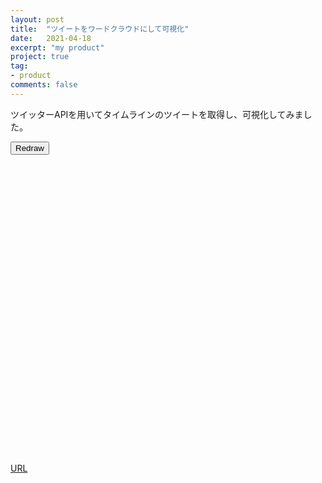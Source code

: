 ```yaml
---
layout: post
title:  "ツイートをワードクラウドにして可視化"
date:   2021-04-18
excerpt: "my product"
project: true
tag:
- product
comments: false
---
```

ツイッターAPIを用いてタイムラインのツイートを取得し、可視化してみました。

<script src="https://code.jquery.com/jquery-3.3.1.slim.min.js" integrity="sha256-3edrmyuQ0w65f8gfBsqowzjJe2iM6n0nKciPUp8y+7E=" crossorigin="anonymous"></script>
<script src="https://cdnjs.cloudflare.com/ajax/libs/popper.js/1.14.0/umd/popper.min.js" integrity="sha384-cs/chFZiN24E4KMATLdqdvsezGxaGsi4hLGOzlXwp5UZB1LY//20VyM2taTB4QvJ" crossorigin="anonymous"></script>
<script src="https://www.amcharts.com/lib/4/core.js"></script>
<script src="https://www.amcharts.com/lib/4/charts.js"></script>
<script src="https://www.amcharts.com/lib/4/plugins/wordCloud.js"></script> 
<script src="https://www.amcharts.com/lib/4/themes/animated.js"></script>
<script>
            window.onload = function () {
drawWorldCloud();
    // グラフ描画
    $('#redraw').on('click', function () {
        drawWorldCloud();
    });
}
function drawWorldCloud() {
    // アニメーションテーマを使う
    am4core.useTheme(am4themes_animated);
    var chart = am4core.create("chartdiv", am4plugins_wordCloud.WordCloud);
    chart.width = am4core.percent(100);
    var series = chart.series.push(new am4plugins_wordCloud.WordCloudSeries());
    series.data = [{"count":1614,"word":"課題"},{"count":989,"word":"バイト"},{"count":817,"word":"コミュ"},{"count":446,"word":"ゲーム"},{"count":389,"word":"人間"},{"count":362,"word":"コード"},{"count":332,"word":"ライブ"},{"count":331,"word":"すき"},{"count":321,"word":"世界"},{"count":274,"word":"ぺこ"},{"count":264,"word":"人生"},{"count":261,"word":"数学"},{"count":290,"word":"アルゴ"},{"count":244,"word":"お腹すいた"},{"count":234,"word":"オンライン"},{"count":233,"word":"未来"},{"count":233,"word":"問題"},{"count":218,"word":"確率"},{"count":216,"word":"技術"},{"count":216,"word":"ラーメン"},{"count":210,"word":"ライタス"},{"count":201,"word":"東方"},{"count":201,"word":"PC"},{"count":188,"word":"あわ"},{"count":158,"word":"コロナ"},{"count":157,"word":"レベル"},{"count":155,"word":"イベント"},{"count":154,"word":"バグ"},{"count":149,"word":"レジ"},{"count":145,"word":"単位"},{"count":145,"word":"基礎"},{"count":142,"word":"投稿"},{"count":141,"word":"プロジェクト"},{"count":134,"word":"コーヒー"},{"count":133,"word":"オタク"},{"count":131,"word":"ポケモン"},{"count":130,"word":"布団"},{"count":128,"word":"カレー"},{"count":127,"word":"キーボード"},{"count":127,"word":"アニメ"},{"count":125,"word":"ネット"},{"count":122,"word":"カラオケ"},{"count":121,"word":"線形"},{"count":120,"word":"研究"},{"count":118,"word":"函館"},{"count":117,"word":"サークル"},{"count":115,"word":"論文"},{"count":115,"word":"アプリ"},{"count":115,"word":"スライド"},{"count":115,"word":"イベ"},{"count":111,"word":"中間"},{"count":111,"word":"ハッカソン"},{"count":110,"word":"応数"},{"count":108,"word":"2020"},{"count":106,"word":"彼氏"},{"count":105,"word":"寿司"},{"count":103,"word":"アホ"},{"count":102,"word":"おじさん"},{"count":102,"word":"クリスマス"},{"count":98,"word":"バカ"},{"count":97,"word":"プロセカ"},{"count":97,"word":"解析"},{"count":97,"word":"天才"},{"count":96,"word":"ピザ"},{"count":96,"word":"ストーリー"},{"count":95,"word":"アドカレ"},{"count":94,"word":"女の子"},{"count":94,"word":"英語"},{"count":93,"word":"工学"},{"count":93,"word":"演習"},{"count":93,"word":"発表"},{"count":90,"word":"パスタ"},{"count":87,"word":"微分方程式"},{"count":86,"word":"麻雀"},{"count":86,"word":"マスク"},{"count":83,"word":"ハード"},{"count":83,"word":"OR"},{"count":83,"word":"焼肉"},{"count":83,"word":"HI"},{"count":103,"word":"SQL"},{"count":81,"word":"LINE"},{"count":81,"word":"#質問箱"},{"count":81,"word":"虚無"},{"count":80,"word":"レポート"},{"count":79,"word":"大学生"},{"count":77,"word":"LT"},{"count":75,"word":"応用"},{"count":75,"word":"ねこ"},{"count":75,"word":"ソフトウェア"},{"count":73,"word":"バレー"},{"count":72,"word":"クワタン"},{"count":71,"word":"ラッピ"},{"count":70,"word":"#ジャパンコーラ"},{"count":69,"word":"実装"},{"count":69,"word":"ぺこら"},{"count":68,"word":"#本田圭佑"},{"count":68,"word":"#本田とじゃんけん2020"},{"count":67,"word":"リモート"},{"count":66,"word":"フリート"},{"count":66,"word":"#FunBlock2020"},{"count":66,"word":"カメラ"},{"count":66,"word":"開発"},{"count":66,"word":"プログラミング"},{"count":65,"word":"餃子"},{"count":65,"word":"ファミリーマート"},{"count":65,"word":"アイドル"},{"count":65,"word":"ビール"},{"count":64,"word":"統計"},{"count":63,"word":"温泉"},{"count":63,"word":"人工知能基礎"},{"count":62,"word":"インスタ"},{"count":60,"word":"公立"},{"count":60,"word":"CD"},{"count":60,"word":"案件"},{"count":60,"word":"仕様"},{"count":60,"word":"ソース"},{"count":60,"word":"サーバ"},{"count":60,"word":"進捗"},{"count":60,"word":"お嬢様"},{"count":59,"word":"ぎゆしの"},{"count":58,"word":"たつお"},{"count":57,"word":"CV"},{"count":57,"word":"企業"},{"count":57,"word":"お菓子"},{"count":57,"word":"AC"},{"count":56,"word":"就活"},{"count":56,"word":"ぶり"},{"count":56,"word":"地震"},{"count":55,"word":"コンテナ"},{"count":55,"word":"出勤"},{"count":55,"word":"殺意"},{"count":54,"word":"胡蝶"},{"count":53,"word":"通話"},{"count":53,"word":"クイユニ"},{"count":53,"word":"ストレス"},{"count":53,"word":"デザイン"},{"count":53,"word":"札幌"},{"count":53,"word":"コミュニケーション"},{"count":52,"word":"自転車"},{"count":52,"word":"エンジニア"},{"count":51,"word":"チャリ"},{"count":50,"word":"DB"},{"count":50,"word":"ビーコン"},{"count":50,"word":"情報表現"},{"count":50,"word":"IVE"},{"count":50,"word":"非同期"},{"count":49,"word":"ぴえん"},{"count":49,"word":"ハードウェア"},{"count":49,"word":"甘露"},{"count":49,"word":"人知"},{"count":48,"word":"ライブラリ"},{"count":48,"word":"OS"},{"count":48,"word":"フォント"},{"count":47,"word":"産業"},{"count":84,"word":"ドンキ"},{"count":46,"word":"オフ"},{"count":46,"word":"彼女"},{"count":45,"word":"コマンド"},{"count":44,"word":"サーバー"},{"count":44,"word":"AI"},{"count":44,"word":"アーカイブ"},{"count":43,"word":"同窓会"},{"count":43,"word":"情報処理演習"},{"count":43,"word":"FUN"},{"count":43,"word":"バイク"},{"count":43,"word":"ウイルス"},{"count":42,"word":"カービィ"},{"count":42,"word":"データベース"},{"count":42,"word":"線形代数"},{"count":42,"word":"VEP"},{"count":41,"word":"落単"},{"count":40,"word":"ストーブ"},{"count":40,"word":"ポインタ"},{"count":40,"word":"ハイボール"},{"count":40,"word":"リポジトリ"},{"count":39,"word":"令嬢"},{"count":39,"word":"メモリ"},{"count":39,"word":"ミスド"},{"count":38,"word":"ボス"},{"count":38,"word":"ガン"},{"count":38,"word":"ピカチュウ"},{"count":38,"word":"スシロー"},{"count":37,"word":"機械学習"},{"count":37,"word":"試験"},{"count":37,"word":"インターン"},{"count":37,"word":"ラボ"},{"count":36,"word":"ハンバーグ"},{"count":35,"word":"#本田にグーで勝つ"},{"count":35,"word":"コンテスト"},{"count":35,"word":"北海道"},{"count":34,"word":"#osc20do"},{"count":34,"word":"スタバ"},{"count":33,"word":"メソッド"},{"count":33,"word":"深層学習"},{"count":33,"word":"煉獄"},{"count":33,"word":"シャニマス"},{"count":32,"word":"おっぱい"},{"count":32,"word":"イケメン"},{"count":31,"word":"スプラ"},{"count":31,"word":"ディスコ"},{"count":31,"word":"認知"},{"count":31,"word":"コート"},{"count":30,"word":"JK"},{"count":30,"word":"ひぐらし"},{"count":30,"word":"飯テロ"},{"count":30,"word":"メンヘラ"},{"count":30,"word":"ICT"},{"count":30,"word":"マック"},{"count":29,"word":"快活"},{"count":29,"word":"#ニコニコ動画"},{"count":29,"word":"クソリプ"},{"count":29,"word":"ミーティング"},{"count":29,"word":"怪文書"},{"count":29,"word":"ドライブ"},{"count":29,"word":"LOL"},{"count":29,"word":"財布"},{"count":29,"word":"ピアレビュー"},{"count":29,"word":"ブランチ"},{"count":28,"word":"#shindanmaker"},{"count":28,"word":"ドキュメント"},{"count":28,"word":"APEX"},{"count":27,"word":"MSSP"},{"count":27,"word":"仮説"},{"count":26,"word":"微分"},{"count":26,"word":"アリュージョニスト"},{"count":26,"word":"アップデート"},{"count":26,"word":"FUNAC"},{"count":26,"word":"コピペ"},{"count":26,"word":"セントラル"},{"count":26,"word":"生放送"},{"count":25,"word":"UI"},{"count":25,"word":"プリン"},{"count":25,"word":"出前"},{"count":25,"word":"パンダ"},{"count":25,"word":"たこ焼き"},{"count":24,"word":"オートマトン"},{"count":24,"word":"スプラトゥーン"},{"count":24,"word":"バーチャル"},{"count":24,"word":"VSC"},{"count":24,"word":"オブジェクト"},{"count":24,"word":"アイマス"},{"count":24,"word":"フロント"},{"count":24,"word":"筋肉"},{"count":24,"word":"期末"},{"count":23,"word":"コミュニティ"},{"count":23,"word":"ガチャ"},{"count":23,"word":"ばあちゃん"},{"count":23,"word":"プロダクト"},{"count":22,"word":"#技育祭"},{"count":22,"word":"履修"},{"count":22,"word":"ケース"},{"count":22,"word":"メガ"},{"count":22,"word":"LIVE"},{"count":22,"word":"CSS"},{"count":22,"word":"アート"},{"count":22,"word":"ニート"},{"count":22,"word":"赤川"},{"count":22,"word":"やまむらはる"},{"count":22,"word":"積分"},{"count":22,"word":"ブレイクアウトルーム"},{"count":21,"word":"山岡家"},{"count":21,"word":"ジムニー"},{"count":21,"word":"API"},{"count":21,"word":"アルコール"},{"count":21,"word":"たばこ"},{"count":21,"word":"グラブル"}];
    // 文字列を渡すだけ
    series.dataFields.word = "word";
    series.dataFields.value = "count";
    //series.maxCount = 1;
    series.heatRules.push({
        "target": series.labels.template,
        "property": "fill",
        "min": am4core.color("#52262a"),
        "max": am4core.color("#ff7d88"),
        "dataField": "value"
    });
    series.labels.template.url = "https://twitter.com/search?q={word.urlEncode()}&src=typed_query&pf=on";
    series.labels.template.urlTarget = "_blank";
    series.labels.template.tooltipText = "{word}:\n[bold]{value}[/]";
    var subtitle = chart.titles.create();
    subtitle.text = "(click to open)";
    var title = chart.titles.create();
    title.text = "2020 Twitter Trend";
    title.fontSize = 30;
    title.fontWeight = "800";
    title.paddingTop = 20;
    // カラフルになる。
    series.colors = new am4core.ColorSet();
    series.colors.passOptions = {}; // makes it loop
    // 配置が動くようになる
    setInterval(function () {
        series.dataItems.getIndex(series.dataItems.length - 1).setValue("value", Math.round(Math.random() * 10));
       }, 10000);
}
</script>
<section style="position:relative; width:100%; height:500px;">
    <!-- グラフの描画先 -->
    <div style="width:100%; left: 260px;"></div>
    <div class="has-text-centered">
        <button id="redraw" class="button is-primary is-rounded">Redraw</button>
    </div>
</section>
        

[URL](https://marbou090.github.io/TwitterTrendsVisualizer/)